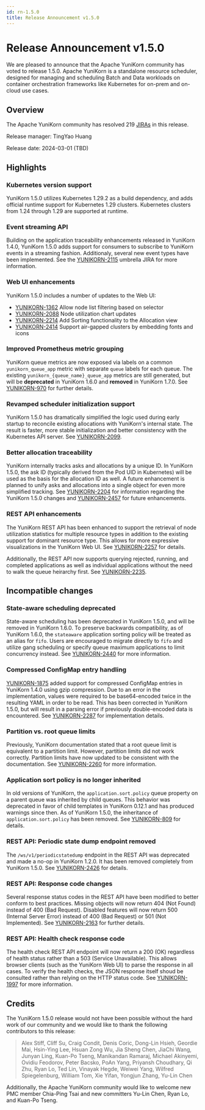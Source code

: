 ```yaml
---
id: rn-1.5.0
title: Release Announcement v1.5.0
---
```


<!--
Licensed to the Apache Software Foundation (ASF) under one
or more contributor license agreements.  See the NOTICE file
distributed with this work for additional information
regarding copyright ownership.  The ASF licenses this file
to you under the Apache License, Version 2.0 (the
"License"); you may not use this file except in compliance
with the License.  You may obtain a copy of the License at

  http://www.apache.org/licenses/LICENSE-2.0

Unless required by applicable law or agreed to in writing,
software distributed under the License is distributed on an
"AS IS" BASIS, WITHOUT WARRANTIES OR CONDITIONS OF ANY
KIND, either express or implied.  See the License for the
specific language governing permissions and limitations
under the License.
-->

# Release Announcement v1.5.0
We are pleased to announce that the Apache YuniKorn community has voted to release 1.5.0. 
Apache YuniKorn is a standalone resource scheduler, designed for managing and scheduling Batch and Data workloads on container
orchestration frameworks like Kubernetes for on-prem and on-cloud use cases.

## Overview
The Apache YuniKorn community has resolved 219 [JIRAs](https://issues.apache.org/jira/issues/?filter=12353274) in this release.

Release manager: TingYao Huang

Release date: 2024-03-01 (TBD)

## Highlights

### Kubernetes version support

YuniKorn 1.5.0 utilizes Kubernetes 1.29.2 as a build dependency, and adds
official runtime support for Kubernetes 1.29 clusters. Kubernetes clusters from
1.24 through 1.29 are supported at runtime.

### Event streaming API

Building on the application traceability enhancements released in YuniKorn
1.4.0, YuniKorn 1.5.0 adds support for consumers to subscribe to YuniKorn
events in a streaming fashion. Additionaly, several new event types have
been implemented. See the
[YUNIKORN-2115](https://issues.apache.org/jira/browse/YUNIKORN-2115) umbrella
JIRA for more information.

### Web UI enhancements

YuniKorn 1.5.0 includes a number of updates to the Web UI:

- [YUNIKORN-1362](https://issues.apache.org/jira/browse/YUNIKORN-1362)
  Allow node list filtering based on selector
- [YUNIKORN-2088](https://issues.apache.org/jira/browse/YUNIKORN-2088)
  Node utilization chart updates
- [YUNIKORN-2214](https://issues.apache.org/jira/browse/YUNIKORN-2214)
  Add Sorting functionality to the Allocation view
- [YUNIKORN-2414](https://issues.apache.org/jira/browse/YUNIKORN-2414)
  Support air-gapped clusters by embedding fonts and icons

### Improved Prometheus metric grouping

YuniKorn queue metrics are now exposed via labels on a common
`yunikorn_queue_app` metric with separate `queue` labels for each queue.
The existing `yunikorn_{queue_name}_queue_app` metrics are still generated,
but will be **deprecated** in YuniKorn 1.6.0 and **removed** in YuniKorn 1.7.0.
See [YUNIKORN-970](https://issues.apache.org/jira/browse/YUNIKORN-970) for
further details.

### Revamped scheduler initialization support

YuniKorn 1.5.0 has dramatically simplified the logic used during early
startup to reconcile existing allocations with YuniKorn's internal
state. The result is faster, more stable initialization and better
consistency with the Kubernetes API server. See
[YUNIKORN-2099](https://issues.apache.org/jira/browse/YUNIKORN-2099).

### Better allocation traceability

YuniKorn internally tracks asks and allocations by a unique ID. In YuniKorn
1.5.0, the ask ID (typically derived from the Pod UID in Kubernetes) will
be used as the basis for the allocation ID as well. A future enhancement is
planned to unify asks and allocations into a single object for even more
simplified tracking. See
[YUNIKORN-2204](https://issues.apache.org/jira/browse/YUNIKORN-2204) for
information regarding the YuniKorn 1.5.0 changes and
[YUNIKORN-2457](https://issues.apache.org/jira/browse/YUNIKORN-2457) for
future enhancements.

### REST API enhancements

The YuniKorn REST API has been enhanced to support the retrieval of
node utilization statistics for multiple resource types in addition to
the existing support for dominant resource type. This allows for more
expressive visualizations in the YuniKorn Web UI. See
[YUNIKORN-2257](https://issues.apache.org/jira/browse/YUNIKORN-2257) for
details.

Additionally, the REST API now supports querying rejected, running, and
completed applications as well as individual applications without the
need to walk the queue heirarchy first. See
[YUNIKORN-2235](https://issues.apache.org/jira/browse/YUNIKORN-2235).

## Incompatible changes

### State-aware scheduling deprecated

State-aware scheduling has been deprecated in YuniKorn 1.5.0, and will be
removed in YuniKorn 1.6.0. To preserve backwards compatibility, as of YuniKorn
1.6.0, the `stateaware` application sorting policy will be treated as an alias
for `fifo`. Users are encouraged to migrate directly to `fifo` and utilize
gang scheduling or specify queue maximum applications to limit concurrency
instead. See
[YUNIKORN-2440](https://issues.apache.org/jira/browse/YUNIKORN-2440) for
more information.

### Compressed ConfigMap entry handling

[YUNIKORN-1875](https://issues.apache.org/jira/browse/YUNIKORN-1875) added
support for compressed ConfigMap entries in YuniKorn 1.4.0 using gzip
compression. Due to an error in the implementation, values were required
to be base64-encoded twice in the resulting YAML in order to be read.
This has been corrected in YuniKorn 1.5.0, but will result in a parsing
error if previously double-encoded data is encountered. See
[YUNIKORN-2287](https://issues.apache.org/jira/browse/YUNIKORN-2287) for
implementation details.

### Partition vs. root queue limits

Previously, YuniKorn documentation stated that a root queue limit is equivalent
to a partition limit. However, partition limits did not work correctly.
Partition limits have now updated to be consistent with the documentation.
See [YUNIKORN-2260](https://issues.apache.org/jira/browse/YUNIKORN-2260) for
more information.

### Application sort policy is no longer inherited

In old versions of YuniKorn, the `application.sort.policy` queue property
on a parent queue was inherited by child queues. This behavior was deprecated
in favor of child templates in YuniKorn 0.12.1 and has produced warnings
since then. As of YuniKorn 1.5.0, the inheritance of `application.sort.policy`
has been removed. See
[YUNIKORN-809](https://issues.apache.org/jira/browse/YUNIKORN-809) for details.

### REST API: Periodic state dump endpoint removed

The `/ws/v1/periodicstatedump` endpoint in the REST API was deprecated
and made a no-op in YuniKorn 1.2.0. It has been removed completely from
YuniKorn 1.5.0. See
[YUNIKORN-2426](https://issues.apache.org/jira/browse/YUNIKORN-2426) for
details.

### REST API: Response code changes

Several response status codes in the REST API have been modified to better
conform to best practices. Missing objects will now return 404 (Not Found)
instead of 400 (Bad Request). Disabled features will now return
500 (Internal Server Error) instead of 400 (Bad Request) or 501
(Not Implemented). See
[YUNIKORN-2163](https://issues.apache.org/jira/browse/YUNIKORN-2163) for further
details.

### REST API: Health check response code

The health check REST API endpoint will now return a 200 (OK) regardless
of health status rather than a 503 (Service Unavailable). This allows browser
clients (such as the YuniKorn Web UI) to parse the response in all cases.
To verify the health checks, the JSON response itself shoud be consulted rather
than relying on the HTTP status code. See
[YUNIKORN-1997](https://issues.apache.org/jira/browse/YUNIKORN-1997) for more
information.

## Credits
The YuniKorn 1.5.0 release would not have been possible without the
hard work of our community and we would like to thank the following
contributors to this release:

> Alex Stiff, Cliff Su, Craig Condit, Denis Coric, Dong-Lin Hsieh,
  Geordie Mai, Hsin-Ying Lee, Hsuan Zong Wu, Jia Sheng Chen,
  JiaChi Wang, Junyan Ling, Kuan-Po Tseng, Manikandan Ramaraj,
  Michael Akinyemi, Ovidiu Feodorov, Peter Bacsko, PoAn Yang,
  Priyansh Choudhary, Qi Zhu, Ryan Lo, Ted Lin, Vinayak Hegde,
  Weiwei Yang, Wilfred Spiegelenburg, William Tom, Xie Yifan,
  Yongjun Zhang, Yu-Lin Chen

Additionally, the Apache YuniKorn community would like to welcome new
PMC member Chia-Ping Tsai and new committers Yu-Lin Chen, Ryan Lo,
and Kuan-Po Tseng.

